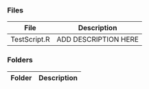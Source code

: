
### Files
| File | Description |
| ----------- | ----------- |
| TestScript.R | ADD DESCRIPTION HERE |
 
### Folders
| Folder | Description |
| ----------- | ----------- |
